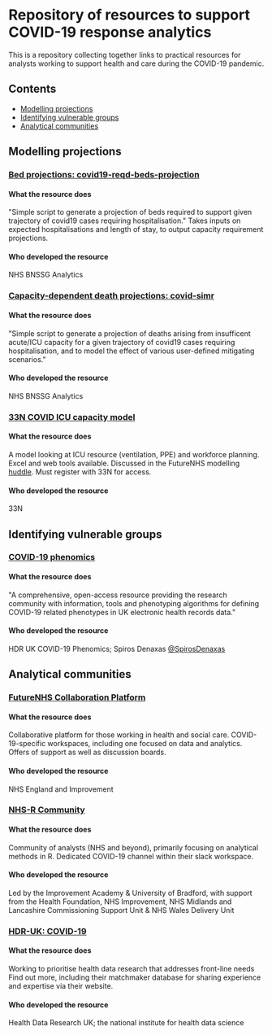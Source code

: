 # Repository of resources to support COVID-19 response analytics
This is a repository collecting together links to practical resources for analysts working to support health and care during the COVID-19 pandemic.

## Contents
* [Modelling projections](https://github.com/HFAnalyticsLab/COVID19_Resources/blob/master/Repository_Of_Tools_And_Code.md#modelling-projections)
* [Identifying vulnerable groups](https://github.com/HFAnalyticsLab/COVID19_Resources/blob/master/Repository_Of_Tools_And_Code.md#identifying-vulnerable-groups)
* [Analytical communities](https://github.com/HFAnalyticsLab/COVID19_Resources/blob/master/Repository_Of_Tools_And_Code.md#analytical-communities)

## Modelling projections

### [Bed projections: covid19-reqd-beds-projection](https://github.com/nhs-bnssg-analytics/covid19-reqd-beds-projection) 
#### What the resource does
"Simple script to generate a projection of beds required to support given trajectory of covid19 cases requiring hospitalisation."
Takes inputs on expected hospitalisations and length of stay, to output capacity requirement projections.
#### Who developed the resource
NHS BNSSG Analytics

### [Capacity-dependent death projections: covid-simr](https://github.com/nhs-bnssg-analytics/covid-simr) 
#### What the resource does
"Simple script to generate a projection of deaths arising from insufficent acute/ICU capacity for a given trajectory of covid19 cases requiring hospitalisation, and to model the effect of various user-defined mitigating scenarios."
#### Who developed the resource
NHS BNSSG Analytics

### [33N COVID ICU capacity model](https://covid.33n.co.uk/login) 
#### What the resource does
A model looking at ICU resource (ventilation, PPE) and workforce planning. Excel and web tools available. 
Discussed in the FutureNHS modelling [huddle](https://future.nhs.uk/DataAnalyticsCovid19/view?objectID=19407216). Must register with 33N for access. 
#### Who developed the resource
33N

## Identifying vulnerable groups

### [COVID-19 phenomics](https://covid19-phenomics.org/#section-algorithms)
#### What the resource does
"A comprehensive, open-access resource providing the research community with information, tools and phenotyping algorithms for defining COVID-19 related phenotypes in UK electronic health records data."
#### Who developed the resource
HDR UK COVID-19 Phenomics; Spiros Denaxas [@SpirosDenaxas](https://twitter.com/SpirosDenaxas)

## Analytical communities

### [FutureNHS Collaboration Platform](https://future.nhs.uk/)
#### What the resource does
Collaborative platform for those working in health and social care. COVID-19-specific workspaces, including one focused on data and analytics. Offers of support as well as discussion boards. 
#### Who developed the resource
NHS England and Improvement

### [NHS-R Community](https://nhsrcommunity.com/)
#### What the resource does
Community of analysts (NHS and beyond), primarily focusing on analytical methods in R. Dedicated COVID-19 channel within their slack workspace. 
#### Who developed the resource
Led by the Improvement Academy & University of Bradford, with support from the Health Foundation, NHS Improvement, NHS Midlands and Lancashire Commissioning Support Unit & NHS Wales Delivery Unit

### [HDR-UK: COVID-19](https://www.hdruk.ac.uk/covid-19/)
#### What the resource does
Working to prioritise health data research that addresses front-line needs  Find out more, including their matchmaker database for sharing experience and expertise via their website. 
#### Who developed the resource
Health Data Research UK; the national institute for health data science
